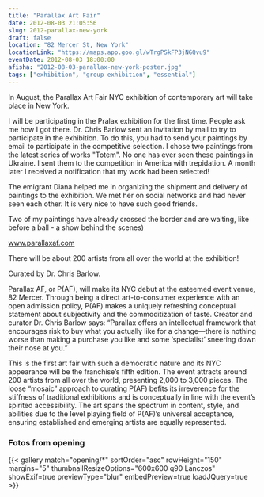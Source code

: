 ```yaml
---
title: "Parallax Art Fair"
date: 2012-08-03 21:05:56
slug: 2012-parallax-new-york
draft: false
location: "82 Mercer St, New York"
locationLink: "https://maps.app.goo.gl/wTrgPSkFP3jNGQvu9"
eventDate: 2012-08-03 18:00:00
afisha: "2012-08-03-parallax-new-york-poster.jpg"
tags: ["exhibition", "group exhibition", "essential"]
---
```


In August, the Parallax Art Fair NYC exhibition of contemporary art will take place in New York.

I will be participating in the Pralax exhibition for the first time. People ask me how I got there. Dr. Chris Barlow sent an invitation by mail to try to participate in the exhibition. To do this, you had to send your paintings by email to participate in the competitive selection. I chose two paintings from the latest series of works "Totem". No one has ever seen these paintings in Ukraine. I sent them to the competition in America with trepidation. A month later I received a notification that my work had been selected!

The emigrant Diana helped me in organizing the shipment and delivery of paintings to the exhibition. We met her on social networks and had never seen each other. It is very nice to have such good friends.

Two of my paintings have already crossed the border and are waiting, like before a ball - a show behind the scenes)

www.parallaxaf.com

There will be about 200 artists from all over the world at the exhibition!

Curated by Dr. Chris Barlow.

Parallax AF, or P(AF), will make its NYC debut at the esteemed event venue, 82 Mercer. Through being a direct art-to-consumer experience with an open admission policy, P(AF) makes a uniquely refreshing conceptual statement about subjectivity and the commoditization of taste. Creator and curator Dr. Chris Barlow says: “Parallax offers an intellectual framework that encourages risk to buy what you actually like for a change—there is nothing worse than making a purchase you like and some ‘specialist’ sneering down their nose at you.”

This is the first art fair with such a democratic nature and its NYC appearance will be the franchise’s fifth edition. The event attracts around 200 artists from all over the world, presenting 2,000 to 3,000 pieces. The loose “mosaic” approach to curating P(AF) befits its irreverence for the stiffness of traditional exhibitions and is conceptually in line with the event’s spirited accessibility. The art spans the spectrum in content, style, and abilities due to the level playing field of P(AF)’s universal acceptance, ensuring established and emerging artists are equally represented.

### Fotos from opening

{{< gallery match="opening/*" sortOrder="asc" rowHeight="150" margins="5" thumbnailResizeOptions="600x600 q90 Lanczos" showExif=true previewType="blur" embedPreview=true loadJQuery=true >}}